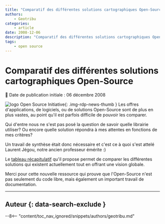 ```yaml
---
title: "Comparatif des différentes solutions cartographiques Open-Source"
authors:
    - Geotribu
categories:
    - article
date: 2008-12-06
description: "Comparatif des différentes solutions cartographiques Open-Source"
tags:
    - open source
---
```


# Comparatif des différentes solutions cartographiques Open-Source

:calendar: Date de publication initiale : 06 décembre 2008

![logo Open Source Initiative](https://cdn.geotribu.fr/img/logos-icones/opensource.png){: .img-rdp-news-thumb } Les offres d'applications, de logiciels, ou de solutions Open-Source sont de plus en plus vastes, au point qu'il est parfois difficile de pouvoir les comparer.

Qui d'entre nous ne s'est pas posé la question de savoir quelle librairie utiliser? Ou encore quelle solution répondra à mes attentes en fonctions de mes critères?

Un travail de synthèse était donc nécessaire et c'est ce à quoi s'est attelé Laurent Jégou, notre ancien professeur émérite :)

Le [tableau récapitulatif](http://www.geotests.net/cours/sigma/webmapping/2016/fig10_2016.pdf) qu'il propose permet de comparer les différentes solutions qui existent actuellement tout en offrant une vision globale.

Merci pour cette nouvelle ressource qui prouve que l'Open-Source n'est pas seulement du code libre, mais également un important travail de documentation.

----

## Auteur {: data-search-exclude }

--8<-- "content/toc_nav_ignored/snippets/authors/geotribu.md"
